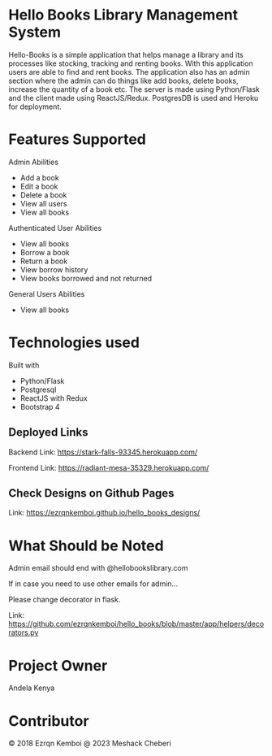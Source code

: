 # Hello Books Library Management System

Hello-Books is a simple application that helps manage a library and its processes like stocking, tracking and renting books. With this application users are able to find and rent books. The application also has an admin section where the admin can do things like add books, delete books, increase the quantity of a book etc. 
The server is made using Python/Flask and the client made using ReactJS/Redux. PostgresDB is used and Heroku for deployment.

# Features Supported

Admin Abilities

  - Add a book
  - Edit a book
  - Delete a book
  - View all users
  - View all books

Authenticated User Abilities

  - View all books
  - Borrow a book
  - Return a book
  - View borrow history
  - View books borrowed and not returned

General Users Abilities

  - View all books


# Technologies used

Built with

  - Python/Flask
  - Postgresql
  - ReactJS with Redux
  - Bootstrap 4

## Deployed Links

Backend Link: https://stark-falls-93345.herokuapp.com/

Frontend Link: https://radiant-mesa-35329.herokuapp.com/

## Check Designs on Github Pages

Link: https://ezrqnkemboi.github.io/hello_books_designs/

# What Should be Noted

Admin email should end with @hellobookslibrary.com

If in case you need to use other emails for admin...

Please change decorator in flask.

Link: https://github.com/ezrqnkemboi/hello_books/blob/master/app/helpers/decorators.py

# Project Owner

Andela Kenya

# Contributor

© 2018 Ezrqn Kemboi
@ 2023 Meshack Cheberi